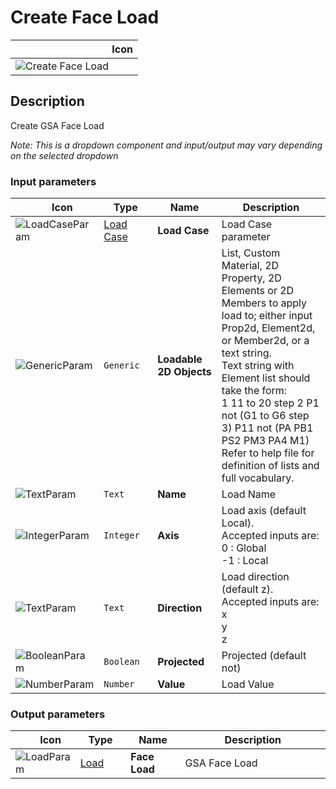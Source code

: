 # Create Face Load
<!--- This file has been auto-generated, do not change it manually! Edit the generator here: https://github.com/arup-group/GSA-Grasshopper/tree/main/DocsGeneration --->

|<img width="150"/> Icon |
| ----------- |
|![Create Face Load](./images/CreateFaceLoad.png) |

## Description

Create GSA Face Load

_Note: This is a dropdown component and input/output may vary depending on the selected dropdown_

### Input parameters

|<img width="20"/> Icon |<img width="200"/> Type |<img width="200"/> Name |<img width="1000"/> Description |
| ----------- | ----------- | ----------- | ----------- |
|![LoadCaseParam](./images/LoadCaseParam.png) |[Load Case](gsagh-load-case-parameter.md) |**Load Case** |Load Case parameter |
|![GenericParam](./images/GenericParam.png) |`Generic` |**Loadable 2D Objects** |List, Custom Material, 2D Property, 2D Elements or 2D Members to apply load to; either input Prop2d, Element2d, or Member2d, or a text string.<br />Text string with Element list should take the form:<br /> 1 11 to 20 step 2 P1 not (G1 to G6 step 3) P11 not (PA PB1 PS2 PM3 PA4 M1)<br />Refer to help file for definition of lists and full vocabulary. |
|![TextParam](./images/TextParam.png) |`Text` |**Name** |Load Name |
|![IntegerParam](./images/IntegerParam.png) |`Integer` |**Axis** |Load axis (default Local). <br />Accepted inputs are:<br />0 : Global<br />-1 : Local |
|![TextParam](./images/TextParam.png) |`Text` |**Direction** |Load direction (default z).<br />Accepted inputs are:<br />x<br />y<br />z |
|![BooleanParam](./images/BooleanParam.png) |`Boolean` |**Projected** |Projected (default not) |
|![NumberParam](./images/NumberParam.png) |`Number` |**Value** |Load Value |

### Output parameters

|<img width="20"/> Icon |<img width="200"/> Type |<img width="200"/> Name |<img width="1000"/> Description |
| ----------- | ----------- | ----------- | ----------- |
|![LoadParam](./images/LoadParam.png) |[Load](gsagh-load-parameter.md) |**Face Load** |GSA Face Load |

